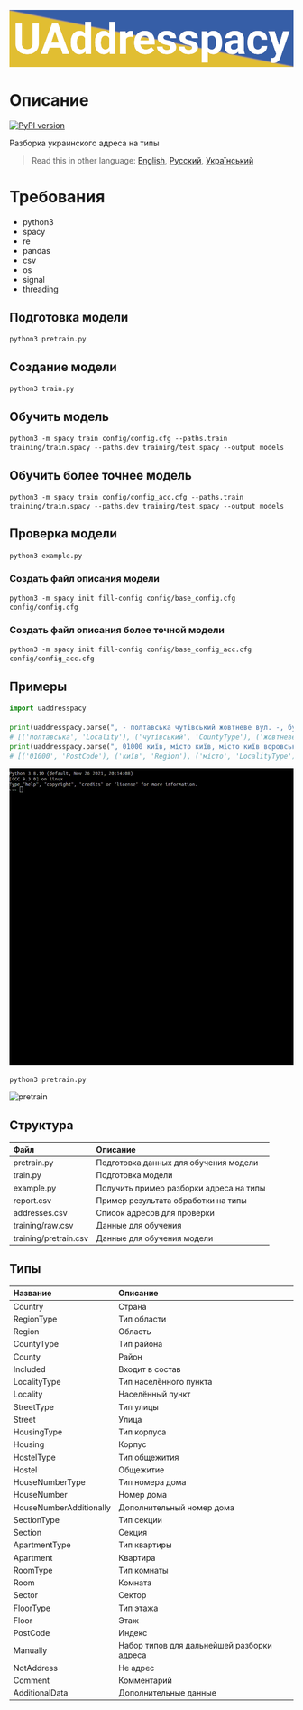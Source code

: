 ![header](doc/header.png)
# Описание
[![PyPI version](https://badge.fury.io/py/uaddresspacy.svg)](https://badge.fury.io/py/uaddresspacy)

Разборка украинского адреса на типы

> Read this in other language: [English](README.en.md), [Русский](README.md), [Український](README.ua.md)

# Требования
* python3
* spacy
* re
* pandas
* csv
* os
* signal
* threading

## Подготовка модели
```shell
python3 pretrain.py
```

## Создание модели
```shell
python3 train.py
```

## Обучить модель
```shell
python3 -m spacy train config/config.cfg --paths.train training/train.spacy --paths.dev training/test.spacy --output models
```

## Обучить более точнее модель
```shell
python3 -m spacy train config/config_acc.cfg --paths.train training/train.spacy --paths.dev training/test.spacy --output models
```

## Проверка модели
```shell
python3 example.py
```

### Создать файл описания модели
```shell
python3 -m spacy init fill-config config/base_config.cfg config/config.cfg
```

### Создать файл описания более точной модели
```shell
python3 -m spacy init fill-config config/base_config_acc.cfg config/config_acc.cfg
```

## Примеры
```python
import uaddresspacy

print(uaddresspacy.parse(", - полтавська чутівський жовтневе вул. -, буд. -, кв.,"))
# [('полтавська', 'Locality'), ('чутівський', 'CountyType'), ('жовтневе', 'Locality'), ('вул.', 'StreetType'), ('буд.', 'HouseNumberType'), ('кв.', 'ApartmentType')]
print(uaddresspacy.parse(", 01000 київ, місто київ, місто київ воровського, буд. 43-б, кв. 14,"))
# [('01000', 'PostCode'), ('київ', 'Region'), ('місто', 'LocalityType'), ('київ', 'Locality'), ('воровського', 'Street'), ('буд.', 'HouseNumberType'), ('43-б', 'HouseNumber'), ('кв.', 'ApartmentType'), ('14', 'Apartment')]
```
![use](doc/use.gif)

```sh
python3 pretrain.py
```
![pretrain](doc/pretrain.gif)

## Структура
| Файл                      | Описание                                      |
| :-------------            | :-------------                                |
| pretrain.py               | Подготовка данных для обучения модели         |
| train.py                  | Подготовка модели                             |
| example.py                | Получить пример разборки адреса на типы       |
| report.csv                | Пример результата обработки на типы           |
| addresses.csv             | Список адресов для проверки                   |
| training/raw.csv          | Данные для обучения                           |
| training/pretrain.csv     | Данные для обучения модели                    |

## Типы
| Название                  | Описание                                      |
| :-------------            | :-------------                                |
| Country                   | Страна                                        |
| RegionType                | Тип области                                   |
| Region                    | Область                                       |
| CountyType                | Тип района                                    |
| County                    | Район                                         |
| Included                  | Входит в состав                               |
| LocalityType              | Тип населённого пункта                        |
| Locality                  | Населённый пункт                              |
| StreetType                | Тип улицы                                     |
| Street                    | Улица                                         |
| HousingType               | Тип корпуса                                   |
| Housing                   | Корпус                                        |
| HostelType                | Тип общежития                                 |
| Hostel                    | Общежитие                                     |
| HouseNumberType           | Тип номера дома                               |
| HouseNumber               | Номер дома                                    |
| HouseNumberAdditionally   | Дополнительный номер дома                     |
| SectionType               | Тип секции                                    |
| Section                   | Секция                                        |
| ApartmentType             | Тип квартиры                                  |
| Apartment                 | Квартира                                      |
| RoomType                  | Тип комнаты                                   |
| Room                      | Комната                                       |
| Sector                    | Сектор                                        |
| FloorType                 | Тип этажа                                     |
| Floor                     | Этаж                                          |
| PostCode                  | Индекс                                        |
| Manually                  | Набор типов для дальнейшей разборки адреса    |
| NotAddress                | Не адрес                                      |
| Comment                   | Комментарий                                   |
| AdditionalData            | Дополнительные данные                         |